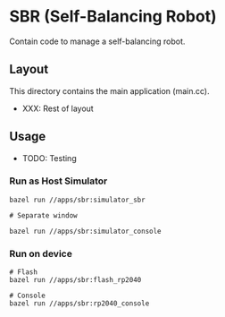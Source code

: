 # SBR (Self-Balancing Robot)

Contain code to manage a self-balancing robot.

## Layout

This directory contains the main application (main.cc).

- XXX: Rest of layout

## Usage

- TODO: Testing

### Run as Host Simulator

```
bazel run //apps/sbr:simulator_sbr

# Separate window

bazel run //apps/sbr:simulator_console
```

### Run on device

```
# Flash
bazel run //apps/sbr:flash_rp2040

# Console
bazel run //apps/sbr:rp2040_console
```
